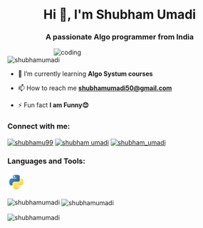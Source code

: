 
<h1 align="center">Hi 👋, I'm Shubham Umadi</h1>
<h3 align="center">A passionate Algo programmer from India</h3>

<img align="right" alt="coding" width="400" src="https://user-images.githubusercontent.com/55389276/140866485-8fb1c876-9a8f-4d6a-98dc-08c4981eaf70.gif">


<p align="left"> <img src="https://komarev.com/ghpvc/?username=shubhamumadi&label=Profile%20views&color=0e75b6&style=flat" alt="shubhamumadi" /> </p>

- 🌱 I’m currently learning **Algo Systum courses**

- 📫 How to reach me **shubhamumadi50@gmail.com**

- ⚡ Fun fact **I am Funny😊**

<h3 align="left">Connect with me:</h3>
<p align="left">
<a href="https://twitter.com/shubhamu99" target="blank"><img align="center" src="https://raw.githubusercontent.com/rahuldkjain/github-profile-readme-generator/master/src/images/icons/Social/twitter.svg" alt="shubhamu99" height="30" width="40" /></a>
<a href="https://fb.com/shubham umadi" target="blank"><img align="center" src="https://raw.githubusercontent.com/rahuldkjain/github-profile-readme-generator/master/src/images/icons/Social/facebook.svg" alt="shubham umadi" height="30" width="40" /></a>
<a href="https://instagram.com/shubham_umadi" target="blank"><img align="center" src="https://raw.githubusercontent.com/rahuldkjain/github-profile-readme-generator/master/src/images/icons/Social/instagram.svg" alt="shubham_umadi" height="30" width="40" /></a>
</p>

<h3 align="left">Languages and Tools:</h3>
<p align="left"> <a href="https://www.python.org" target="_blank" rel="noreferrer"> <img src="https://raw.githubusercontent.com/devicons/devicon/master/icons/python/python-original.svg" alt="python" width="40" height="40"/> </a> </p>

<p><img align="left" src="https://github-readme-stats.vercel.app/api/top-langs?username=shubhamumadi&show_icons=true&locale=en&layout=compact" alt="shubhamumadi" /></p>

<p>&nbsp;<img align="center" src="https://github-readme-stats.vercel.app/api?username=shubhamumadi&show_icons=true&locale=en" alt="shubhamumadi" /></p>

<p><img align="center" src="https://github-readme-streak-stats.herokuapp.com/?user=shubhamumadi&" alt="shubhamumadi" /></p>
